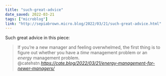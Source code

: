 ```yaml
---
title: "such-great-advice"
date_saved: 2022-03-21
tags: ["microblog"]
link: "http://sepiabrown.micro.blog/2022/03/21/such-great-advice.html"
---
```

Such great advice in this piece:

<blockquote class="quoteback" darkmode="" data-title="Energy%20Management%20for%20Newer%20Managers" data-author="@catehstn" cite="https://cate.blog/2022/03/21/energy-management-for-newer-managers/">
If you’re a new manager and feeling overwhelmed, the first thing is to figure out whether you have a <em>time</em> management problem or an <em>energy</em> management problem.
<footer>@catehstn <cite><a href="https://cate.blog/2022/03/21/energy-management-for-newer-managers/">https://cate.blog/2022/03/21/energy-management-for-newer-managers/</a></cite></footer>
</blockquote>
<script note="" src="https://cdn.jsdelivr.net/gh/Blogger-Peer-Review/quotebacks@1/quoteback.js"></script>
